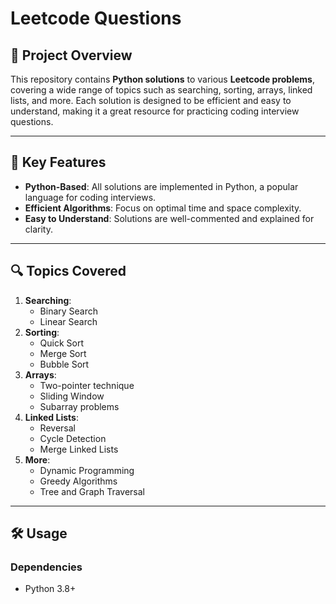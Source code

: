 # Leetcode Questions  

## 📌 Project Overview  
This repository contains **Python solutions** to various **Leetcode problems**, covering a wide range of topics such as searching, sorting, arrays, linked lists, and more. Each solution is designed to be efficient and easy to understand, making it a great resource for practicing coding interview questions.  

---

## 🚀 Key Features   
- **Python-Based**: All solutions are implemented in Python, a popular language for coding interviews.  
- **Efficient Algorithms**: Focus on optimal time and space complexity.  
- **Easy to Understand**: Solutions are well-commented and explained for clarity.  

---

## 🔍 Topics Covered  
1. **Searching**:  
   - Binary Search  
   - Linear Search  
2. **Sorting**:  
   - Quick Sort  
   - Merge Sort  
   - Bubble Sort  
3. **Arrays**:  
   - Two-pointer technique  
   - Sliding Window  
   - Subarray problems  
4. **Linked Lists**:  
   - Reversal  
   - Cycle Detection  
   - Merge Linked Lists  
5. **More**:  
   - Dynamic Programming  
   - Greedy Algorithms  
   - Tree and Graph Traversal  

---

## 🛠 Usage  
### Dependencies  
- Python 3.8+  
